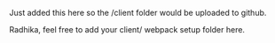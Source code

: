 Just added this here so the /client folder would be uploaded to github.  

Radhika, feel free to add your client/ webpack setup folder here.